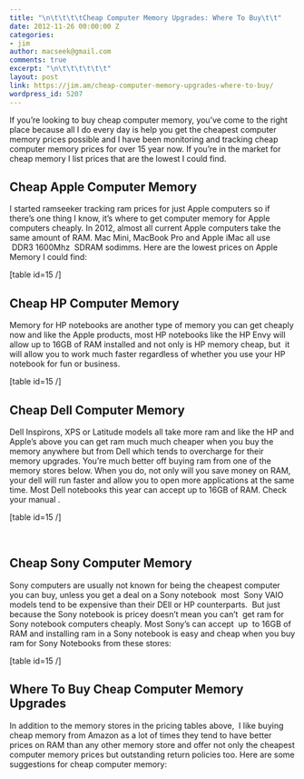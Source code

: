 ```yaml
---
title: "\n\t\t\t\tCheap Computer Memory Upgrades: Where To Buy\t\t"
date: 2012-11-26 00:00:00 Z
categories:
- jim
author: macseek@gmail.com
comments: true
excerpt: "\n\t\t\t\t\t\t"
layout: post
link: https://jim.am/cheap-computer-memory-upgrades-where-to-buy/
wordpress_id: 5207
---
```


If you’re looking to buy cheap computer memory, you’ve come to the right place because all I do every day is help you get the cheapest computer memory prices possible and I have been monitoring and tracking cheap computer memory prices for over 15 year now. If you’re in the market for cheap memory I list prices that are the lowest I could find.




## **Cheap Apple Computer Memory**




I started ramseeker tracking ram prices for just Apple computers so if there’s one thing I know, it’s where to get computer memory for Apple computers cheaply. In 2012, almost all current Apple computers take the same amount of RAM. Mac Mini, MacBook Pro and Apple iMac all use  DDR3 1600Mhz  SDRAM sodimms. Here are the lowest prices on Apple Memory I could find:




[table id=15 /]




## **Cheap HP Computer Memory**




Memory for HP notebooks are another type of memory you can get cheaply now and like the Apple products, most HP notebooks like the HP Envy will allow up to 16GB of RAM installed and not only is HP memory cheap, but  it will allow you to work much faster regardless of whether you use your HP notebook for fun or business.




[table id=15 /]




## Cheap Dell Computer Memory




Dell Inspirons, XPS or Latitude models all take more ram and like the HP and Apple’s above you can get ram much much cheaper when you buy the memory anywhere but from Dell which tends to overcharge for their memory upgrades. You’re much better off buying ram from one of the memory stores below. When you do, not only will you save money on RAM, your dell will run faster and allow you to open more applications at the same time. Most Dell notebooks this year can accept up to 16GB of RAM. Check your manual .




[table id=15 /]




 




## Cheap Sony Computer Memory




Sony computers are usually not known for being the cheapest computer you can buy, unless you get a deal on a Sony notebook  most  Sony VAIO models tend to be expensive than their DEll or HP counterparts.  But just because the Sony notebook is pricey doesn’t mean you can’t  get ram for Sony notebook computers cheaply. Most Sony’s can accept  up  to 16GB of RAM and installing ram in a Sony notebook is easy and cheap when you buy ram for Sony Notebooks from these stores:




[table id=15 /]




## Where To Buy Cheap Computer Memory Upgrades




In addition to the memory stores in the pricing tables above,  I like buying cheap memory from Amazon as a lot of times they tend to have better prices on RAM than any other memory store and offer not only the cheapest computer memory prices but outstanding return policies too. Here are some suggestions for cheap computer memory:




 




 




 




 




 




 




 




 




 




 




 




 


		
